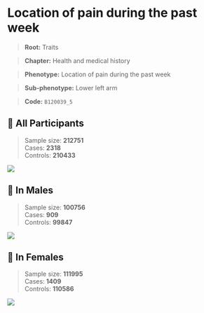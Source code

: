 # Location of pain during the past week
> **Root:** Traits  

> **Chapter:** Health and medical history  

> **Phenotype:** Location of pain during the past week  

> **Sub-phenotype:** Lower left arm  

> **Code:** `B120039_5`

## 🧪 All Participants  
> Sample size: **212751**  
> Cases: **2318**  
> Controls: **210433**
<img src="/Traits/Figures/ALL/B120039_5.png"/>
<CsvTable src="/Traits/Data/ALL/LG_B120039_5.csv" label="🔍 View full results" />

## 👨 In Males  
> Sample size: **100756**  
> Cases: **909**  
> Controls: **99847**
<img src="/Traits/Figures/Male/B120039_5.png"/>
<CsvTable src="/Traits/Data/Male/LG_B120039_5.csv" label="🔍 View full results" />

## 👩 In Females  
> Sample size: **111995**  
> Cases: **1409**  
> Controls: **110586**
<img src="/Traits/Figures/Female/B120039_5.png"/>
<CsvTable src="/Traits/Data/Female/LG_B120039_5.csv" label="🔍 View full results" />
